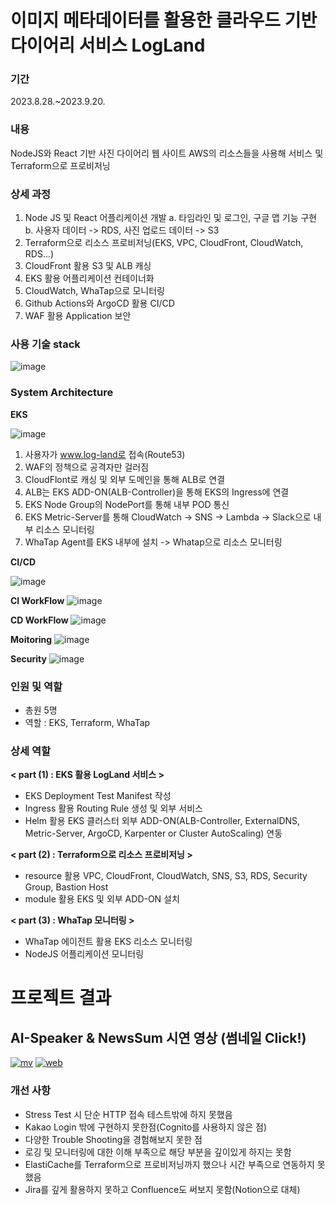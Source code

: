 
# 이미지 메타데이터를 활용한 클라우드 기반 다이어리 서비스 LogLand
 
### 기간  
 2023.8.28.~2023.9.20.  
 
### 내용   
NodeJS와 React 기반 사진 다이어리 웹 사이트 AWS의 리소스들을 사용해 서비스 및 Terraform으로 프로비저닝
 
### 상세 과정
 
1. Node JS 및 React 어플리케이션 개발
   a. 타임라인 및 로그인, 구글 맵 기능 구현
   b. 사용자 데이터 -> RDS, 사진 업로드 데이터 -> S3     
3. Terraform으로 리소스 프로비저닝(EKS, VPC, CloudFront, CloudWatch, RDS...)
4. CloudFront 활용 S3 및 ALB 캐싱
5. EKS 활용 어플리케이션 컨테이너화
6. CloudWatch, WhaTap으로 모니터링
7. Github Actions와 ArgoCD 활용 CI/CD
8. WAF 활용 Application 보안

### 사용 기술 stack
 
 ![image](./manifest/dev.png)



### System Architecture  

**EKS**

![image](./manifest/arc.gif)  

1. 사용자가 www.log-land로 접속(Route53)
2. WAF의 정책으로 공격자만 걸러짐
3. CloudFlont로 캐싱 및 외부 도메인을 통해 ALB로 연결
4. ALB는 EKS ADD-ON(ALB-Controller)을 통해 EKS의 Ingress에 연결
5. EKS Node Group의 NodePort를 통해 내부 POD 통신
6. EKS Metric-Server를 통해 CloudWatch -> SNS -> Lambda -> Slack으로 내부 리소스 모니터링
7. WhaTap Agent를 EKS 내부에 설치 -> Whatap으로 리소스 모니터링

**CI/CD**

![image](./manifest/cd1.png)  

**CI WorkFlow**
![image](./manifest/cd2.png)    


**CD WorkFlow**
![image](./manifest/cd3.png)  

**Moitoring**
![image](./manifest/mon.png)  

**Security**
![image](./manifest/waf.png)  


### 인원 및 역할
- 총원 5명 
- 역할 : EKS, Terraform, WhaTap

### 상세 역할

**< part (1) : EKS 활용 LogLand 서비스 >**  
   - EKS Deployment Test Manifest 작성
   - Ingress 활용 Routing Rule 생성 및 외부 서비스
   - Helm 활용 EKS 클러스터 외부 ADD-ON(ALB-Controller, ExternalDNS, Metric-Server, ArgoCD, Karpenter or Cluster AutoScaling) 연동 

**< part (2) : Terraform으로 리소스 프로비저닝 >**
   - resource 활용 VPC, CloudFront, CloudWatch, SNS, S3, RDS, Security Group, Bastion Host   
   - module 활용 EKS 및 외부 ADD-ON 설치  

**< part (3) : WhaTap 모니터링 >**
   - WhaTap 에이전트 활용 EKS 리소스 모니터링
   - NodeJS 어플리케이션 모니터링
     
# 프로젝트 결과

## AI-Speaker & NewsSum 시연 영상 (썸네일 Click!)
[![mv](https://img.youtube.com/vi/i5SYENVIA4M/hqdefault.jpg)](https://www.youtube.com/watch?v=i5SYENVIA4M)
[![web](https://img.youtube.com/vi/gvhjLhK6EMc/hqdefault.jpg)](https://www.youtube.com/watch?v=gvhjLhK6EMc)


### 개선 사항 
- Stress Test 시 단순 HTTP 접속 테스트밖에 하지 못했음
- Kakao Login 밖에 구현하지 못한점(Cognito를 사용하지 않은 점)
- 다양한 Trouble Shooting을 경험해보지 못한 점
- 로깅 및 모니터링에 대한 이해 부족으로 해당 부분을 깊이있게 하지는 못함
- ElastiCache를 Terraform으로 프로비저닝까지 했으나 시간 부족으로 연동하지 못했음
- Jira를 깊게 활용하지 못하고 Confluence도 써보지 못함(Notion으로 대체)
